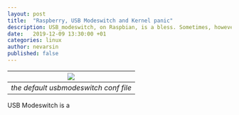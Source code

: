 ```yaml
---
layout: post
title:  "Raspberry, USB Modeswitch and Kernel panic"
description: USB_modeswitch, on Raspbian, is a bless. Sometimes, however, things can "panic". This is how I fixed it.
date:   2019-12-09 13:30:00 +01
categories: linux
author: nevarsin
published: false  
---
```

|![]({{site.baseurl}}/images/usbmodeswitch_header.png)|
|:--:| 
| *the default usbmodeswitch conf file* |

USB Modeswitch is a